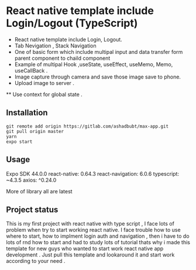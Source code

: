 # React native template include Login/Logout (TypeScript)

* React native template include Login, Logout.
* Tab Nevigation , Stack Navigation
* One of basic  form which include multipal input and  data  transfer form parent component to chaild component 
* Example of multipal Hook ,useState, useEffect, useMemo, Memo, useCallBack .
* Image capture through camera and save those image save to phone.
* Upload image to server  .

** Use context for global state .


## Installation
```
git remote add origin https://gitlab.com/ashadbubt/max-app.git
git pull origin master
yarn
expo start
```

## Usage
Expo SDK 44.0.0
react-native: 0.64.3
react-navigation: 6.0.6
typescript: ~4.3.5
axios: ^0.24.0

More of library all are latest 



## Project status
This is my first project with react native with type script , I face lots  of problem when  try to start working react native. I face trouble how to use where to  start, how to implment login auth and navigation  , then i have to do lots of rnd how to start and had to study lots of tutorial  thats why i made  this template for new guys who wanted  to start work react native app development . Just pull this template and lookaround it and start work according to your need .


